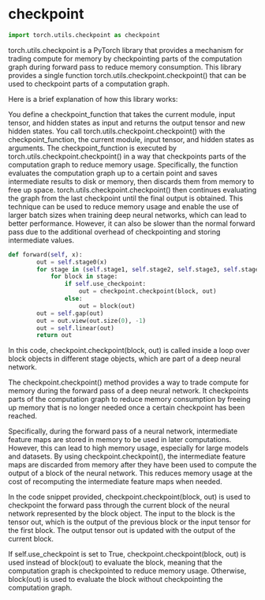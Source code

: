 &emsp;
# checkpoint

```py
import torch.utils.checkpoint as checkpoint
```


torch.utils.checkpoint is a PyTorch library that provides a mechanism for trading compute for memory by checkpointing parts of the computation graph during forward pass to reduce memory consumption. This library provides a single function torch.utils.checkpoint.checkpoint() that can be used to checkpoint parts of a computation graph.

Here is a brief explanation of how this library works:

You define a checkpoint_function that takes the current module, input tensor, and hidden states as input and returns the output tensor and new hidden states.
You call torch.utils.checkpoint.checkpoint() with the checkpoint_function, the current module, input tensor, and hidden states as arguments.
The checkpoint_function is executed by torch.utils.checkpoint.checkpoint() in a way that checkpoints parts of the computation graph to reduce memory usage. Specifically, the function evaluates the computation graph up to a certain point and saves intermediate results to disk or memory, then discards them from memory to free up space.
torch.utils.checkpoint.checkpoint() then continues evaluating the graph from the last checkpoint until the final output is obtained.
This technique can be used to reduce memory usage and enable the use of larger batch sizes when training deep neural networks, which can lead to better performance. However, it can also be slower than the normal forward pass due to the additional overhead of checkpointing and storing intermediate values.


```py
def forward(self, x):
        out = self.stage0(x)
        for stage in (self.stage1, self.stage2, self.stage3, self.stage4):
            for block in stage:
                if self.use_checkpoint:
                    out = checkpoint.checkpoint(block, out)
                else:
                    out = block(out)
        out = self.gap(out)
        out = out.view(out.size(0), -1)
        out = self.linear(out)
        return out
```

In this code, checkpoint.checkpoint(block, out) is called inside a loop over block objects in different stage objects, which are part of a deep neural network.

The checkpoint.checkpoint() method provides a way to trade compute for memory during the forward pass of a deep neural network. It checkpoints parts of the computation graph to reduce memory consumption by freeing up memory that is no longer needed once a certain checkpoint has been reached.

Specifically, during the forward pass of a neural network, intermediate feature maps are stored in memory to be used in later computations. However, this can lead to high memory usage, especially for large models and datasets. By using checkpoint.checkpoint(), the intermediate feature maps are discarded from memory after they have been used to compute the output of a block of the neural network. This reduces memory usage at the cost of recomputing the intermediate feature maps when needed.

In the code snippet provided, checkpoint.checkpoint(block, out) is used to checkpoint the forward pass through the current block of the neural network represented by the block object. The input to the block is the tensor out, which is the output of the previous block or the input tensor for the first block. The output tensor out is updated with the output of the current block.

If self.use_checkpoint is set to True, checkpoint.checkpoint(block, out) is used instead of block(out) to evaluate the block, meaning that the computation graph is checkpointed to reduce memory usage. Otherwise, block(out) is used to evaluate the block without checkpointing the computation graph.